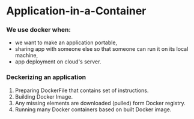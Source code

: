 # Application-in-a-Container

### We use docker when:
- we want to make an application portable,
- sharing app with someone else so that someone can run it on its local machine,
- app deployment on cloud's server.

### Deckerizing an application
1. Preparing DockerFile that contains set of instructions.
2. Building Docker Image.
3. Any missing elements are downloaded (pulled) form Docker registry.
4. Running many Docker containers based on built Docker image.

